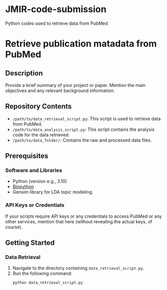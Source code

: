 # JMIR-code-submission
Python codes used to retrieve data from PubMed
# Retrieve publication matadata from PubMed

## Description
Provide a brief summary of your project or paper. Mention the main objectives and any relevant background information.

## Repository Contents

- `/path/to/data_retrieval_script.py`: This script is used to retrieve data from PubMed.
- `/path/to/data_analysis_script.py`: This script contains the analysis code for the data retrieved.
- `/path/to/data_folder/`: Contains the raw and processed data files.

## Prerequisites

### Software and Libraries
- Python (version e.g., 3.10)
- [Biopython](https://biopython.org/) 
- Gensim library for LDA topic modeling.

### API Keys or Credentials
If your scripts require API keys or any credentials to access PubMed or any other services, mention that here (without revealing the actual keys, of course).

## Getting Started

### Data Retrieval

1. Navigate to the directory containing `data_retrieval_script.py`.
2. Run the following command:
   ```bash
   python data_retrieval_script.py
